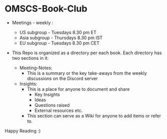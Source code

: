 # OMSCS-Book-Club

* Meetings - weekly : 
  * US subgroup - Tuesdays 8.30 pm ET
  * Asia subgroup - Thursdays 8.30 pm IST
  * EU subgroup - Tuesdays 8.30 pm CET
 
* This Repo is organized as a directory per each book. Each directory has two sections in it:
    * Meeting-Notes:
      * This is a summary or the key take-aways from the weekly discussions on the Discord server
    * Insights:
      * This is a place for anyone to document and share 
        * Key Insights
        * Ideas
        * Questions raised
        * External resources etc.
      * This section can serve as a Wiki for anyone to add items or refer to.

Happy Reading :)
